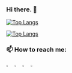 ### Hi there. 👋

[![Top Langs](https://github-readme-stats.vercel.app/api/top-langs/?username=simo075j)](https://github.com/anuraghazra/github-readme-stats)

[![Top Langs](https://github-readme-stats.vercel.app/api/top-langs/?username=simo075j&exclude_repo=NN_and_Deep-learning.github.io)](https://github.com/anuraghazra/github-readme-stats)

### 📫 How to reach me:   

[<img src="https://img.icons8.com/color/48/000000/linkedin.png" width="3.5%"/>](https://www.linkedin.com/in/simon-stausholm-rasmussen-494928155/)
[<img src="https://img.icons8.com/fluent/48/000000/facebook-new.png" width="3.5%"/>](https://www.facebook.com/simon.stausholmrasmussen)
[<img src="https://img.icons8.com/fluent/48/000000/instagram-new.png" width="3.5%"/>](https://www.instagram.com/simonsr95/)
<a href="mailto:simonsr1209@gmail.com"> <img src="https://img.icons8.com/fluent/48/000000/gmail.png" width="3.5%"/> </a>
